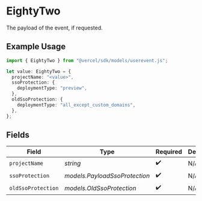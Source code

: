 # EightyTwo

The payload of the event, if requested.

## Example Usage

```typescript
import { EightyTwo } from "@vercel/sdk/models/userevent.js";

let value: EightyTwo = {
  projectName: "<value>",
  ssoProtection: {
    deploymentType: "preview",
  },
  oldSsoProtection: {
    deploymentType: "all_except_custom_domains",
  },
};
```

## Fields

| Field                         | Type                          | Required                      | Description                   |
| ----------------------------- | ----------------------------- | ----------------------------- | ----------------------------- |
| `projectName`                 | *string*                      | :heavy_check_mark:            | N/A                           |
| `ssoProtection`               | *models.PayloadSsoProtection* | :heavy_check_mark:            | N/A                           |
| `oldSsoProtection`            | *models.OldSsoProtection*     | :heavy_check_mark:            | N/A                           |